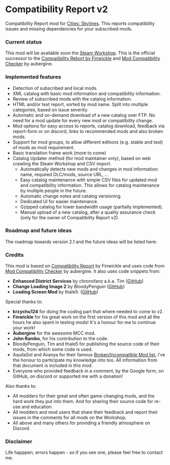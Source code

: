 # Compatibility Report v2

Compatibility Report mod for [Cities: Skylines](https://steamcommunity.com/app/255710/workshop/). This reports compatibility issues and missing dependencies for your subscribed mods.

### Current status
This mod will be available soon the [Steam Workshop](https://steamcommunity.com/sharedfiles/filedetails/?id=). This is the official successor to the [Compatibility Rebort by Finwickle](https://github.com/Finwickle/CompatibilityReport) and [Mod Compatibility Checker](https://github.com/CitiesSkylinesMods/AutoRepair) by aubergine.


### Implemented features
* Detection of subscribed and local mods.
* XML catalog with basic mod information and compatibility information.
* Review of subscribed mods with the catalog information.
* HTML and/or text report, sorted by mod name. Split into multiple categories, based on issue severity.
* Automatic and on-demand download of a new catalog over FTP. No need for a mod update for every new mod or compatibility change.
* Mod options for easy access to reports, catalog download, feedback via report-form or on discord, links to recommended mods and also broken mods.
* Support for mod groups, to allow different editions (e.g. stable and test) of mods as mod requirement.
* Basic translation frame work (more to come)
* Catalog Updater method (for mod maintainer only), based on web crawling the Steam Workshop and CSV import.
  * Automatically detects new mods and changes in mod information: name, required DLC/mods, source URL, ...
  * Easy catalog maintenance with simple CSV files for updated mod and compatibility information. This allows for catalog maintenance by multiple people in the future.
  * Automatic change notes and catalog versioning.
  * Dedicated UI for easier maintenance.
  * Gzipped catalog for lower bandwidth usage (partially implemented).
  * Manual upload of a new catalog, after a quality assurance check (only for the owner of Compatibility Report v2).


### Roadmap and future ideas
The roadmap towards version 2.1 and the future ideas will be listed here:


### Credits
This mod is based on [Compatibility Report](https://github.com/Finwickle/CompatibilityReport) by Finwickle and uses code from [Mod Compatibility Checker](https://github.com/CitiesSkylinesMods/AutoRepair) by aubergine. It also uses code snippets from:
* **Enhanced District Services** by chronofanz a.k.a. Tim ([GitHub](https://github.com/chronofanz/EnhancedDistrictServices))
* **Change Loading Image 2** by BloodyPenguin ([GitHub](https://github.com/bloodypenguin/ChangeLoadingImage)) 
* **Loading Screen Mod** by thale5: ([GitHub](https://github.com/thale5/LSM))

Special thanks to:
* **krzychu124** for doing the coding part that where needed to come to v2.
* **Finwickle** for his great work on the first version of this mod and all the hours he also spent in testing mods! It's a honour for me to continue your work!
* **Aubergine** for the awesome MCC mod.
* **John Rambo**, for his contribution to the code.
* BloodyPenguin, Tim and thale5 for publishing the source code of their mods, from which some code is used.
* AquilaSol and Avanya for their famous [Broken/Incompatible Mod list](https://pdxint.at/BrokenModCS), i've the honour to participate my knowledge into too. All information from that document is included in this mod.
* Everyone who provided feedback in a comment, by the Google form, on GitHub, on discord or supported me with a donation!

Also thanks to:
* All modders for their great and often game-changing mods, and the hard work they put into them. And for sharing their source code for re-use and education.
* All modders and mod users that share their feedback and report their issues in the comments for all mods on the Workshop.
* All above and many others for providing a friendly atmosphere on Discord.


### Disclaimer
Life happpen, errors happen - so if you see one, please feel free to contact me.
